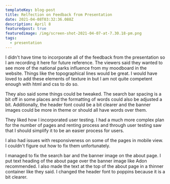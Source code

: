 ```yaml
---
templateKey: blog-post
title: Relfection on Feedback from Presentation
date: 2021-04-08T03:32:36.088Z
description: April 8
featuredpost: true
featuredimage: /img/screen-shot-2021-04-07-at-7.30.18-pm.png
tags:
  - presentation
---
```

I didn't have time to incorporate all of the feedback from the presentation so I am recording it here for future reference.  The viewers said they wanted to see more of the national parks influence from my moodboard in the website.  Things like the topographical lines would be great.  I would have loved to add these elements of texture in but I am not quite competent enough with html and css to do so.  

They also said some things could be tweaked.  The search bar spacing is a bit off in some places and the formatting of words could also be adjusted a bit.  Additionally, the header font could be a bit clearer and the banner images could be more in theme or should all have words over them.  

They liked how I incorporated user testing.  I had a much more complex plan for the number of pages and renting process and through user testing saw that I should simplify it to be an easier process for users.

I also had issues with responsiveness on some of the pages in mobile view.  I couldn't figure out how to fix them unfortunately.



I managed to fix the search bar and the banner image on the about page.  I put text heading of the about page over the banner image like Adon recommended.  I also made the text at the top of the about page in a thinner container like they said.  I changed the header font to poppins because it is a bit clearer.